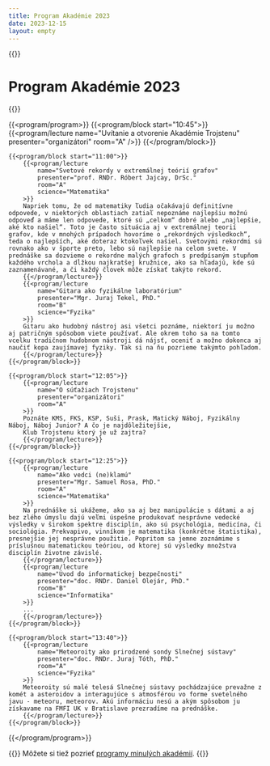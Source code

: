 ```yaml
---
title: Program Akadémie 2023
date: 2023-12-15
layout: empty
---
```


{{<prose class="py-10 sm:py-16">}}
# Program Akadémie 2023
{{</prose>}}

{{<program/program>}}
    {{<program/block start="10:45">}}
        {{<program/lecture
            name="Uvítanie a otvorenie Akadémie Trojstenu"
            presenter="organizátori"
            room="A"
        />}}
    {{</program/block>}}

    {{<program/block start="11:00">}}
        {{<program/lecture
            name="Svetové rekordy v extremálnej teórií grafov"
            presenter="prof. RNDr. Róbert Jajcay, DrSc."
            room="A"
            science="Matematika"
        >}}
        Napriek tomu, že od matematiky ľudia očakávajú definitívne odpovede, v niektorých oblastiach zatiaľ nepoznáme najlepšiu možnú odpoveď a máme len odpovede, ktoré sú „celkom“ dobré alebo „najlepšie, aké kto našiel“. Toto je často situácia aj v extremálnej teorií grafov, kde v mnohých prípadoch hovoríme o „rekordných výsledkoch“, teda o najlepších, aké doteraz ktokoľvek našiel. Svetovými rekordmi sú rovnako ako v športe preto, lebo sú najlepšie na celom svete. V prednáške sa dozvieme o rekordne malých grafoch s predpísaným stupňom každého vrchola a dĺžkou najkratšej kružnice, ako sa hľadajú, kde sú zaznamenávané, a či každý človek môže získať takýto rekord.
        {{</program/lecture>}}
        {{<program/lecture
            name="Gitara ako fyzikálne laboratórium"
            presenter="Mgr. Juraj Tekel, PhD."
            room="B"
            science="Fyzika"
        >}}
        Gitaru ako hudobný nástroj asi všetci poznáme, niektorí ju možno aj patričným spôsobom viete používať. Ale okrem toho sa na tomto vcelku tradičnom hudobnom nástroji dá nájsť, oceniť a možno dokonca aj naučiť kopa zaujímavej fyziky. Tak si na ňu pozrieme takýmto pohľadom.
        {{</program/lecture>}}
    {{</program/block>}}

    {{<program/block start="12:05">}}
        {{<program/lecture
            name="O súťažiach Trojstenu"
            presenter="organizátori"
            room="A"
        >}}
        Poznáte KMS, FKS, KSP, Suši, Prask, Matický Náboj, Fyzikálny Náboj, Náboj Junior? A čo je najdôležitejšie,
        Klub Trojstenu ktorý je už zajtra?
        {{</program/lecture>}}
    {{</program/block>}}

    {{<program/block start="12:25">}}
        {{<program/lecture
            name="Ako vedci (ne)klamú"
            presenter="Mgr. Samuel Rosa, PhD."
            room="A"
            science="Matematika"
        >}}
        Na prednáške si ukážeme, ako sa aj bez manipulácie s dátami a aj bez zlého úmyslu dajú veľmi úspešne produkovať nesprávne vedecké výsledky v širokom spektre disciplín, ako sú psychológia, medicína, či sociológia. Prekvapivo, vinníkom je matematika (konkrétne štatistika), presnejšie jej nesprávne použitie. Popritom sa jemne zoznámime s príslušnou matematickou teóriou, od ktorej sú výsledky množstva disciplín životne závislé.
        {{</program/lecture>}}
        {{<program/lecture
            name="Úvod do informatickej bezpečnosti"
            presenter="doc. RNDr. Daniel Olejár, PhD."
            room="B"
            science="Informatika"
        >}}
        ...
        {{</program/lecture>}}
    {{</program/block>}}

    {{<program/block start="13:40">}}
        {{<program/lecture
            name="Meteoroity ako prirodzené sondy Slnečnej sústavy"
            presenter="doc. RNDr. Juraj Tóth, PhD."
            room="A"
            science="Fyzika"
        >}}
        Meteoroity sú malé telesá Slnečnej sústavy pochádzajúce prevažne z komét a asteroidov a interagujúce s atmosférou vo forme svetelného javu - meteoru, meteorov. Akú informáciu nesú a akým spôsobom ju získavame na FMFI UK v Bratislave prezradíme na prednáške.
        {{</program/lecture>}}
    {{</program/block>}}
{{</program/program>}}

{{<prose class="py-10 sm:py-16">}}
Môžete si tiež pozrieť [programy minulých akadémií](/program/).
{{</prose>}}
